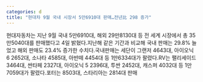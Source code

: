 ```yaml
---
categories: d
title: "현대차 9월 국내 시장서 5만6910대 판매…전년比 298 증가"
---
```

현대자동차는 지난 9월 국내 5만6910대, 해외 29만8130대 등 전 세계 시장에서 총 35만5040대를 판매했다고 4일 밝혔다.지난해 같은 기간과 비교해 국내 판매는 29.8% 늘었고 해외 판매도 23.4% 증가한 수치다.국내판매는 세단이 그랜저 4643대, 아이오닉 6 2652대, 소나타 4585대, 아반떼 4454대 등 1만6334대가 팔렸다.RV는 팰리세이드 3464대, 싼타페 2327대, 아이오닉 5 2396대, 투싼 2452대, 캐스퍼 4032대 등 1만7059대가 팔렸다.포터는 8503대, 스타리아는 2814대 판매